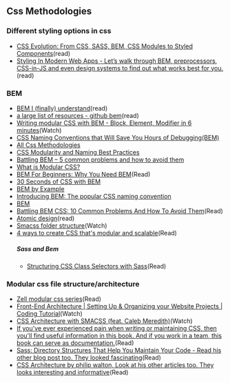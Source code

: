 
## Css Methodologies 

### Different styling options in css
 - [CSS Evolution: From CSS, SASS, BEM, CSS Modules to Styled Components](https://medium.com/@perezpriego7/css-evolution-from-css-sass-bem-css-modules-to-styled-components-d4c1da3a659b)(read)
 - [Styling In Modern Web Apps - Let’s walk through BEM, preprocessors, CSS-in-JS and even design systems to find out what works best for you.](https://www.smashingmagazine.com/2019/06/styling-modern-web-apps/)(read)
 
  ### BEM
- [BEM I (finally) understand](https://m.alphasights.com/bem-i-finally-understand-b0c74815d5b0)(read)  
- [a large list of resources - github bem](https://github.com/sturobson/BEM-resources/blob/master/README.md)(read)
- [Writing modular CSS with BEM - Block, Element, Modifier in 6 minutes](https://www.youtube.com/watch?v=iyR6RXUZFQ8)(Watch)
- [CSS Naming Conventions that Will Save You Hours of Debugging(BEM)](https://medium.freecodecamp.org/css-naming-conventions-that-will-save-you-hours-of-debugging-35cea737d849)
- [All Css Methodologies](https://css-tricks.com/methods-organize-css/)
- [CSS Modularity and Naming Best Practices](https://zurb.createsend.com/campaigns/reports/viewCampaign.aspx?d=y&c=D1DB5D1EACAC32B4&ID=0D958ED040AB0E2F&temp=False&tx=0)
- [Battling BEM – 5 common problems and how to avoid them](https://medium.com/fed-or-dead/battling-bem-5-common-problems-and-how-to-avoid-them-5bbd23dee319)
- [What is Modular CSS?](https://spaceninja.com/2018/09/17/what-is-modular-css/)
- [BEM For Beginners: Why You Need BEM](https://www.smashingmagazine.com/2018/06/bem-for-beginners/)(Read)
- [30 Seconds of CSS with BEM](https://30-seconds.github.io/30-seconds-of-css/#toggle-switch)
- [BEM by Example](https://seesparkbox.com/foundry/bem_by_example)
- [Introducing BEM: The popular CSS naming convention](https://assortment.io/posts/introducing-bem-css-naming-convention)
- [BEM](http://getbem.com/)
- [Battling BEM CSS: 10 Common Problems And How To Avoid Them](https://www.smashingmagazine.com/2016/06/battling-bem-extended-edition-common-problems-and-how-to-avoid-them/)(Read)
- [Atomic design](http://bradfrost.com/blog/post/atomic-web-design/)(read)
- [Smacss folder structure](https://www.youtube.com/watch?v=c3fwnwSRGU0)(Watch)
- [4 ways to create CSS that's modular and scalable](https://www.creativebloq.com/css3/create-modular-and-scalable-css-9134351)(Read)
   ##### Sass and Bem
   - [Structuring CSS Class Selectors with Sass](https://www.sitepoint.com/structuring-css-class-selectors-with-sass/)(Read)



### Modular css file structure/architecture
- [Zell modular css series](https://www.google.com/search?q=zell+modular+css&oq=zell+modular+css&aqs=chrome..69i57j69i60l3.10775j1j9&sourceid=chrome&ie=UTF-8)(Read)
- [Front-End Architecture | Setting Up & Organizing your Website Projects | Coding Tutorial](https://www.youtube.com/watch?v=gFKsEab2-iA)(Watch)
- [CSS Architecture with SMACSS (feat. Caleb Meredith)](https://www.youtube.com/watch?v=6co781JgoqQ)(Watch)
- [If you've ever experienced pain when writing or maintaining CSS, then you'll find useful information in this book. And if you work in a team, this book can serve as documentation.](https://maintainablecss.com/chapters/introduction/)(Read)
- [Sass: Directory Structures That Help You Maintain Your Code - Read his other blog post too. They looked fascinating](https://vanseodesign.com/css/sass-directory-structures/)(Read)
- [CSS Architecture by philip walton, Look at his other articles too. They looks interesting and informative](https://philipwalton.com/articles/css-architecture/)(Read)
